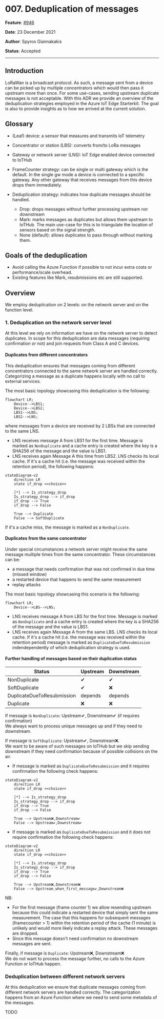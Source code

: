 # 007. Deduplication of messages

**Feature**: [#946](https://github.com/Azure/iotedge-lorawan-starterkit/issues/946)

**Date**: 23 December 2021

**Author**: Spyros Giannakakis

**Status**: Accepted
__________

## Introduction

LoRaWan is a broadcast protocol. As such, a message sent from a device can be picked up by multiple
concentrators which would then pass it upstream more than once. For some use-cases, sending
upstream duplicate messages is not acceptable. With this ADR we provide an overview of the
deduplication strategies employed in the Azure IoT Edge Starterkit. The goal is also to provide
insights as to how we arrived at the current solution.

## Glossary

- (Leaf) device: a sensor that measures and transmits IoT telemetry
- Concentrator or station (LBS): converts from/to LoRa messages
- Gateway or network server (LNS): IoT Edge enabled device connected to IoTHub

- FrameCounter strategy: can be single or multi gateway which is the default. In the single gw mode
  a device is connected to a specific gateway. Any other gateway that receives messages from this
  device drops them immediately.
- Deduplication strategy: indicates how duplicate messages should be handled.
  - Drop: drops messages without further processing upstream nor downstream
  - Mark: marks messages as duplicates but allows them upstream to IoTHub. The main use-case for
    this is to triangulate the location of sensors based on the signal strength. 
  - None (default): allows duplicates to pass through without marking them.

## Goals of the deduplication

- Avoid calling the Azure Function if possible to not incur extra costs or
  performance/scale overhead.
- Existing features like Mark, resubmissions etc are still supported.

## Overview

We employ deduplication on 2 levels: on the network server and on the function level. 

### 1. Deduplication on the network server level

At this level we rely on information we have on the network server to detect duplicates. In scope
for this deduplication are data messages (requiring confirmation or not) and join requests from
Class A and C devices. 

#### Duplicates from different concentrators

This deduplication ensures that messages coming from different concentrators connected to the same
network server are handled correctly. Categorizing a message as a duplicate happens locally with no
call to external services.

The most basic topology showcasing this deduplication is the following:

```mermaid
flowchart LR;
    Device-->LBS1;
    Device-->LBS2;
    LBS1-->LNS;
    LBS2-->LNS;
```

where messages from a device are received by 2 LBSs that are connected to the same LNS.

- LNS receives message A from LBS1 for the first time. Message is marked as `NonDuplicate` and a
  cache entry is created where the key is a SHA256 of the message and the value is LBS1.
- LNS receives again Message A this time from LBS2. LNS checks its local cache. If it's a cache hit
  (i.e. the message was received within the retention period), the following happens:

```mermaid
stateDiagram-v2
    direction LR
    state if_drop <<choice>>

    [*] --> Is_strategy_drop
    Is_strategy_drop --> if_drop
    if_drop --> True
    if_drop --> False

    True --> Duplicate
    False --> SoftDuplicate
```

If it's a cache miss, the message is marked as a `NonDuplicate`.

#### Duplicates from the same concentrator

Under special circumstances a network server might receive the same message multiple times from the
same concentrator. These circumstances can be:
- a message that needs confirmation that was not confirmed in due time (missed window)
- a restarted device that happens to send the same measurement
- replay attacks

The most basic topology showcasing this scenario is the following:
```mermaid
flowchart LR;
    Device-->LBS-->LNS;
```

- LNS receives message A from LBS for the first time. Message is marked as `NonDuplicate` and a
  cache entry is created where the key is a SHA256 of the message and the value is LBS1.
- LNS receives again Message A from the same LBS. LNS checks its local cache. If it's a cache hit
  (i.e. the message was received within the retention period) message is marked as
  `DuplicateDueToResubmission` indendependently of which deduplication strategy is used.
  
#### Further handling of messages based on their duplication status 

| Status | Upstream | Downstream |
| ---|---|--- |
| NonDuplicate | ✔ | ✔ |
| SoftDuplicate | ✔ | ❌ |
| DuplicateDueToResubmission | depends | depends |
| Duplicate | ❌ | ❌ |


If message is `NonDuplicate`: Upstream✔, Downstream✔ (if requires confirmation)  
We always want to process unique messages up and if they need to downstream.

If message is `SoftDuplicate`: Upstream✔, Downstream❌.  
We want to be aware of such messages on IoTHub but we skip sending downstream if they need confirmation because of possible collisions on the air.

- If message is marked as `DuplicateDueToResubmission` and it requires confirmation the following
  check happens: 

```mermaid
stateDiagram-v2
    direction LR
    state if_drop <<choice>>

    [*] --> Is_strategy_drop
    Is_strategy_drop --> if_drop
    if_drop --> True
    if_drop --> False

    True --> Upstream❌,Downstream✔
    False --> Upstream✔,Downstream✔
```

- If message is marked as `DuplicateDueToResubmission` and it does not require confirmation the
  following check happens:

```mermaid
stateDiagram-v2
    direction LR
    state if_drop <<choice>>

    [*] --> Is_strategy_drop
    Is_strategy_drop --> if_drop
    if_drop --> True
    if_drop --> False

    True --> Upstream❌,Downstream❌
    False --> Upstream_when_first_message✔,Downstream❌
```

NB:
- For the first message (frame counter 1) we allow resending upstream because this could indicate a
  restarted device that simply sent the same measurement. The case that this happens for subsequent
  messages (framecounter > 1) within the retention period of the cache (1 minute) is unlikely and
  would more likely indicate a replay attack. These messages are dropped.
- Since this message doesn't need confirmation no downstream messages are sent.


Finally, if message is `Duplicate`: Upstream❌, Downstream❌  
We do not want to process the message further, no calls to the Azure Function or IoTHub happen.


### Deduplication between different network servers

At this deduplication we ensure that duplicate messages coming from different network servers are
handled correctly. The categorization happens from an Azure Function where we need to send some
metadata of the messages.

TODO
